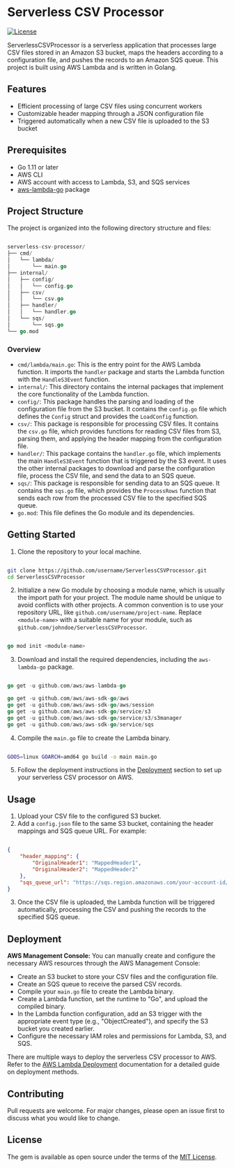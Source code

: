 # Serverless CSV Processor
[![License](https://img.shields.io/badge/License-MIT-yellow.svg)](https://opensource.org/licenses/MIT)

ServerlessCSVProcessor is a serverless application that processes large CSV files stored in an Amazon S3 bucket, maps the headers according to a configuration file, and pushes the records to an Amazon SQS queue. This project is built using AWS Lambda and is written in Golang.
## Features
- Efficient processing of large CSV files using concurrent workers
- Customizable header mapping through a JSON configuration file
- Triggered automatically when a new CSV file is uploaded to the S3 bucket
## Prerequisites
- Go 1.11 or later
- AWS CLI
- AWS account with access to Lambda, S3, and SQS services 
- [aws-lambda-go](https://github.com/aws/aws-lambda-go)  package

## Project Structure

The project is organized into the following directory structure and files:

```go

serverless-csv-processor/
├── cmd/
│   └── lambda/
│       └── main.go
├── internal/
│   ├── config/
│   │   └── config.go
│   ├── csv/
│   │   └── csv.go
│   ├── handler/
│   │   └── handler.go
│   └── sqs/
│       └── sqs.go
└── go.mod
```


### Overview 
- `cmd/lambda/main.go`: This is the entry point for the AWS Lambda function. It imports the `handler` package and starts the Lambda function with the `HandleS3Event` function. 
- `internal/`: This directory contains the internal packages that implement the core functionality of the Lambda function. 
- `config/`: This package handles the parsing and loading of the configuration file from the S3 bucket. It contains the `config.go` file which defines the `Config` struct and provides the `LoadConfig` function. 
- `csv/`: This package is responsible for processing CSV files. It contains the `csv.go` file, which provides functions for reading CSV files from S3, parsing them, and applying the header mapping from the configuration file. 
- `handler/`: This package contains the `handler.go` file, which implements the main `HandleS3Event` function that is triggered by the S3 event. It uses the other internal packages to download and parse the configuration file, process the CSV file, and send the data to an SQS queue. 
- `sqs/`: This package is responsible for sending data to an SQS queue. It contains the `sqs.go` file, which provides the `ProcessRows` function that sends each row from the processed CSV file to the specified SQS queue. 
- `go.mod`: This file defines the Go module and its dependencies.

## Getting Started 
1. Clone the repository to your local machine.

```bash

git clone https://github.com/username/ServerlessCSVProcessor.git
cd ServerlessCSVProcessor
``` 
2. Initialize a new Go module by choosing a module name, which is usually the import path for your project. The module name should be unique to avoid conflicts with other projects. A common convention is to use your repository URL, like `github.com/username/project-name`. Replace `<module-name>` with a suitable name for your module, such as `github.com/johndoe/ServerlessCSVProcessor`.

```go

go mod init <module-name>
``` 
3. Download and install the required dependencies, including the `aws-lambda-go` package.

```go

go get -u github.com/aws/aws-lambda-go

go get -u github.com/aws/aws-sdk-go/aws 
go get -u github.com/aws/aws-sdk-go/aws/session 
go get -u github.com/aws/aws-sdk-go/service/s3 
go get -u github.com/aws/aws-sdk-go/service/s3/s3manager 
go get -u github.com/aws/aws-sdk-go/service/sqs


``` 
4. Compile the `main.go` file to create the Lambda binary.

```bash

GOOS=linux GOARCH=amd64 go build -o main main.go
``` 
5. Follow the deployment instructions in the [Deployment](#deployment)  section to set up your serverless CSV processor on AWS.

## Usage 
1. Upload your CSV file to the configured S3 bucket. 
2. Add a `config.json` file to the same S3 bucket, containing the header mappings and SQS queue URL. For example:

```json

{
    "header_mapping": {
        "OriginalHeader1": "MappedHeader1",
        "OriginalHeader2": "MappedHeader2"
    },
    "sqs_queue_url": "https://sqs.region.amazonaws.com/your-account-id/your-queue-name"
}
``` 
3. Once the CSV file is uploaded, the Lambda function will be triggered automatically, processing the CSV and pushing the records to the specified SQS queue.
## Deployment

**AWS Management Console:** 
You can manually create and configure the necessary AWS resources through the AWS Management Console:
- Create an S3 bucket to store your CSV files and the configuration file.
- Create an SQS queue to receive the parsed CSV records. 
- Compile your `main.go` file to create the Lambda binary.
- Create a Lambda function, set the runtime to "Go", and upload the compiled binary.
- In the Lambda function configuration, add an S3 trigger with the appropriate event type (e.g., "ObjectCreated"), and specify the S3 bucket you created earlier.
- Configure the necessary IAM roles and permissions for Lambda, S3, and SQS. 

There are multiple ways to deploy the serverless CSV processor to AWS. Refer to the [AWS Lambda Deployment](https://docs.aws.amazon.com/lambda/latest/dg/gettingstarted-awscli.html)  documentation for a detailed guide on deployment methods.

## Contributing

Pull requests are welcome. For major changes, please open an issue first to discuss what you would like to change.
## License

The gem is available as open source under the terms of the [MIT License](https://opensource.org/licenses/MIT).
